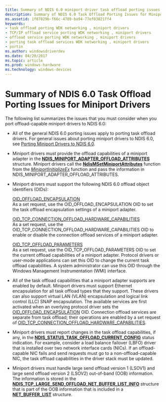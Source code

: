 ```yaml
---
title: Summary of NDIS 6.0 miniport driver task offload porting issues
description: Summary of NDIS 6.0 Task Offload Porting Issues for Miniport Drivers
ms.assetid: 1f07829b-f66c-4709-ba94-77ef03821ff4
keywords:
- task offload porting WDK networking , miniport drivers
- TCP/IP offload service porting WDK networking , miniport drivers
- offload service porting WDK networking , miniport drivers
- porting task offload services WDK networking , miniport drivers
- portin
ms.author: windowsdriverdev
ms.date: 04/20/2017
ms.topic: article
ms.prod: windows-hardware
ms.technology: windows-devices
---
```


# Summary of NDIS 6.0 Task Offload Porting Issues for Miniport Drivers





The following list summarizes the issues that you must consider when you port offload-capable miniport drivers to NDIS 6.0:

-   All of the general NDIS 6.0 porting issues apply to porting task offload drivers. For general issues about porting miniport drivers to NDIS 6.0, see [Porting Miniport Drivers to NDIS 6.0](porting-a-miniport-driver-to-ndis-6-0.md).

-   Miniport drivers must provide the offload capabilities of a miniport adapter in the [**NDIS\_MINIPORT\_ADAPTER\_OFFLOAD\_ATTRIBUTES**](https://msdn.microsoft.com/library/windows/hardware/ff565930) structure. Miniport drivers call the [**NdisMSetMiniportAttributes**](https://msdn.microsoft.com/library/windows/hardware/ff563672) function from the [*MiniportInitializeEx*](https://msdn.microsoft.com/library/windows/hardware/ff559389) function and pass the information in NDIS\_MINIPORT\_ADAPTER\_OFFLOAD\_ATTRIBUTES.

-   Miniport drivers must support the following NDIS 6.0 offload object identifiers (OIDs):

    <a href="" id="oid-offload-encapsulation"></a>[OID\_OFFLOAD\_ENCAPSULATION](https://msdn.microsoft.com/library/windows/hardware/ff569762)  
    As a set request, use the OID\_OFFLOAD\_ENCAPSULATION OID to set the task offload encapsulation settings of a miniport adapter.

    <a href="" id="---------oid-tcp-connection-offload-hardware-capabilities"></a>[OID\_TCP\_CONNECTION\_OFFLOAD\_HARDWARE\_CAPABILITIES](https://msdn.microsoft.com/library/windows/hardware/ff569803)  
    As a set request, use the OID\_TCP\_CONNECTION\_OFFLOAD\_HARDWARE\_CAPABILITIES OID to enable or disable the connection offload services of a miniport adapter.

    <a href="" id="oid-tcp-offload-parameters"></a>[OID\_TCP\_OFFLOAD\_PARAMETERS](https://msdn.microsoft.com/library/windows/hardware/ff569807)  
    As a set request, use the OID\_TCP\_OFFLOAD\_PARAMETERS OID to set the current offload capabilities of a miniport adapter. Protocol drivers or user-mode applications can set this OID to change the current task offload capabilities. A system administrator can use this OID through the Windows Management Instrumentation (WMI) interface.

-   All of the task offload capabilities that a miniport adapter supports are enabled by default. Miniport drivers must support Ethernet encapsulation for all task offload types that they support. These drivers can also support virtual LAN (VLAN) encapsulation and logical link control (LLC) SNAP encapsulation. The available services are first activated when an overlying protocol driver sets the [OID\_OFFLOAD\_ENCAPSULATION](https://msdn.microsoft.com/library/windows/hardware/ff569762) OID. Connection offload services are separate from task offload; their operations are enabled by a set request of [OID\_TCP\_CONNECTION\_OFFLOAD\_HARDWARE\_CAPABILITIES](https://msdn.microsoft.com/library/windows/hardware/ff569803).

-   Miniport drivers must report changes in the task offload capabilities, if any, in the [**NDIS\_STATUS\_TASK\_OFFLOAD\_CURRENT\_CONFIG**](https://msdn.microsoft.com/library/windows/hardware/ff567424) status indication. For example, consider a load balance failover (LBFO) driver that is installed over two network interface cards (NICs). If an offload-capable NIC fails and send requests must go to a non-offload-capable NIC, the task offload capabilities in the driver stack must be updated.

-   Miniport drivers must handle large send offload version 1 (LSOV1) and large send offload version 2 (LSOV2) out-of-band (OOB) information. The information is stored in the [**NDIS\_TCP\_LARGE\_SEND\_OFFLOAD\_NET\_BUFFER\_LIST\_INFO**](https://msdn.microsoft.com/library/windows/hardware/ff567882) structure that is part of the OOB information that is included in a [**NET\_BUFFER\_LIST**](https://msdn.microsoft.com/library/windows/hardware/ff568388) structure.

 

 





